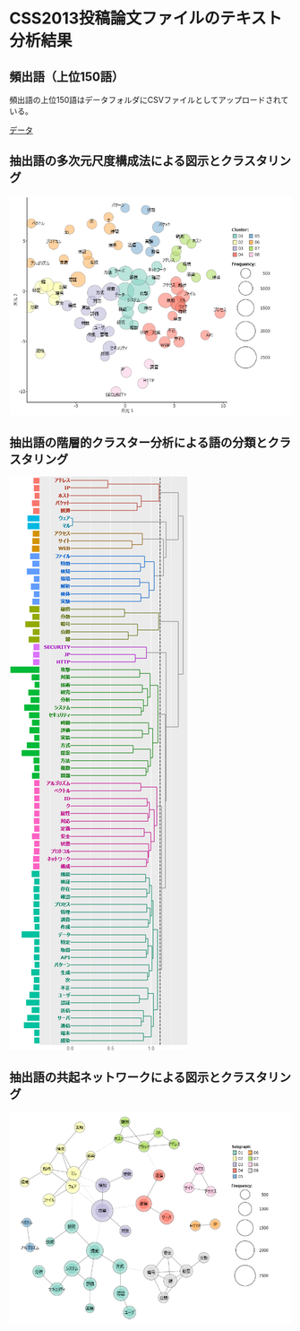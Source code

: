 CSS2013投稿論文ファイルのテキスト分析結果
====

## 頻出語（上位150語）
頻出語の上位150語はデータフォルダにCSVファイルとしてアップロードされている。

[データ](/data/css2013_extracted150.csv)

## 抽出語の多次元尺度構成法による図示とクラスタリング
![MDS](/data/css2013_MDS.png)

## 抽出語の階層的クラスター分析による語の分類とクラスタリング
![HCA](/data/css2013_HCA.png)

## 抽出語の共起ネットワークによる図示とクラスタリング
![CON](/data/css2013_CON.png)
